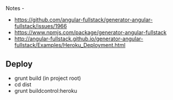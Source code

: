 ##
Notes - 
* https://github.com/angular-fullstack/generator-angular-fullstack/issues/1966
* https://www.npmjs.com/package/generator-angular-fullstack
* http://angular-fullstack.github.io/generator-angular-fullstack/Examples/Heroku_Deployment.html


## Deploy
* grunt build (in project root)
* cd dist
* grunt buildcontrol:heroku